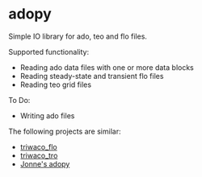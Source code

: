 # adopy

Simple IO library for ado, teo and flo files.

Supported functionality:
* Reading ado data files with one or more data blocks
* Reading steady-state and transient flo files
* Reading teo grid files

To Do:
* Writing ado files

The following projects are similar:
* [triwaco_flo](https://gitlab.com/rhdhv/water/groundwater/io/tree/master/triwaco_flo)
* [triwaco_tro](https://gitlab.com/rhdhv/water/groundwater/io/tree/master/triwaco_tro)
* [Jonne's adopy](https://gitlab.com/rhdhv/water/groundwater/io/tree/master/adopy)